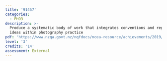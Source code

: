```yaml
---
title: '91457'
categories:
  - PHO3
description: >-
  Produce a systematic body of work that integrates conventions and regenerates
  ideas within photography practice
pdf: 'https://www.nzqa.govt.nz/nqfdocs/ncea-resource/achievements/2019/as91457.pdf'
level: '3'
credits: '14'
assessment: External
---
```


